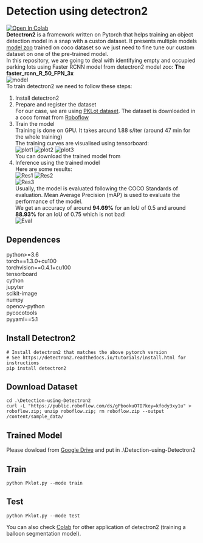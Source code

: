 # Detection using detectron2 
[![Open In Colab](https://colab.research.google.com/assets/colab-badge.svg)](https://colab.research.google.com/drive/1ZNCchcQD1RhbVlKvwKijkYPZiEl9D9W8?usp=sharing) <br />
**Detectron2** is a framework written on Pytorch that helps training an object detection model in a snap with a custon dataset. It presents multiple models [model zoo](https://github.com/facebookresearch/detectron2/blob/main/MODEL_ZOO.md) trained on coco dataset so we just need to fine tune our custom dataset on one of the pre-trained model. <br />
In this repository, we are going to deal with identifying empty and occupied parking lots using Faster RCNN model from detectron2 model zoo: **The faster_rcnn_R_50_FPN_3x** <br />
![model](https://github.com/WidedCHERIF/Detection-using-Detectron2/blob/test/image.png)
 <br />
To train detectron2 we need to follow these steps: <br />
1. Install detectron2 <br />
2. Prepare and register the dataset <br />
  For our case, we are using [PKLot dataset](https://public.roboflow.com/object-detection/pklot). The dataset is downloaded in a coco format from [Roboflow](https://public.roboflow.com/object-detection/pklot/1/download/coco) <br />
3. Train the model <br />
  Training is done on GPU. It takes around 1.88 s/iter (around 47 min for the whole training) <br />
  The training curves are visualised using tensorboard: <br />
  ![plot1](https://github.com/WidedCHERIF/Detection-using-Detectron2/blob/test/1.png)
  ![plot2](https://github.com/WidedCHERIF/Detection-using-Detectron2/blob/test/2.png)
  ![plot3](https://github.com/WidedCHERIF/Detection-using-Detectron2/blob/test/3.png) <br />
  You can download the trained model from 
4. Inference using the trained model <br />
  Here are some results: <br />
  ![Res1](https://github.com/WidedCHERIF/Detection-using-Detectron2/blob/test/Res1.png)
  ![Res2](https://github.com/WidedCHERIF/Detection-using-Detectron2/blob/test/Res2.png) <br />
  ![Res3](https://github.com/WidedCHERIF/Detection-using-Detectron2/blob/test/Res3.png) <br />
  Usually, the model is evaluated following the COCO Standards of evaluation. Mean Average Precision (mAP) is used to evaluate the performance of the model. <br />
  We get an accuracy of around **94.69%** for an IoU of 0.5 and around **88.93%** for an IoU of 0.75 which is not bad! <br />
  ![Eval](https://github.com/WidedCHERIF/Detection-using-Detectron2/blob/test/4.png)
  
## Dependences 
python>=3.6 <br />
torch==1.3.0+cu100 <br />
torchvision==0.4.1+cu100 <br />
tensorboard <br />
cython <br />
jupyter <br />
scikit-image <br />
numpy <br />
opencv-python <br />
pycocotools <br />
pyyaml==5.1 <br />

## Install Detectron2
```
# Install detectron2 that matches the above pytorch version
# See https://detectron2.readthedocs.io/tutorials/install.html for instructions
pip install detectron2 
```
## Download Dataset
```
cd .\Detection-using-Detectron2
curl -L "https://public.roboflow.com/ds/gPbookuOTI?key=kfody3xy1u" > roboflow.zip; unzip roboflow.zip; rm roboflow.zip --output /content/sample_data/
```
## Trained Model
Please dowload from [Google Drive](https://drive.google.com/file/d/1ltLQukzgkEOC6fNUAbrTHrWyag7R7bbM/view?usp=sharing) and put in  .\Detection-using-Detectron2 <br />

## Train
```
python Pklot.py --mode train
```

## Test
```
python Pklot.py --mode test
```


You can also check [Colab](https://colab.research.google.com/drive/14y3ThHeopbAJLiQymn9Z9GLFP-l2sw04?usp=sharing)  for other application of detectron2 (training a balloon segmentation model). 

 
